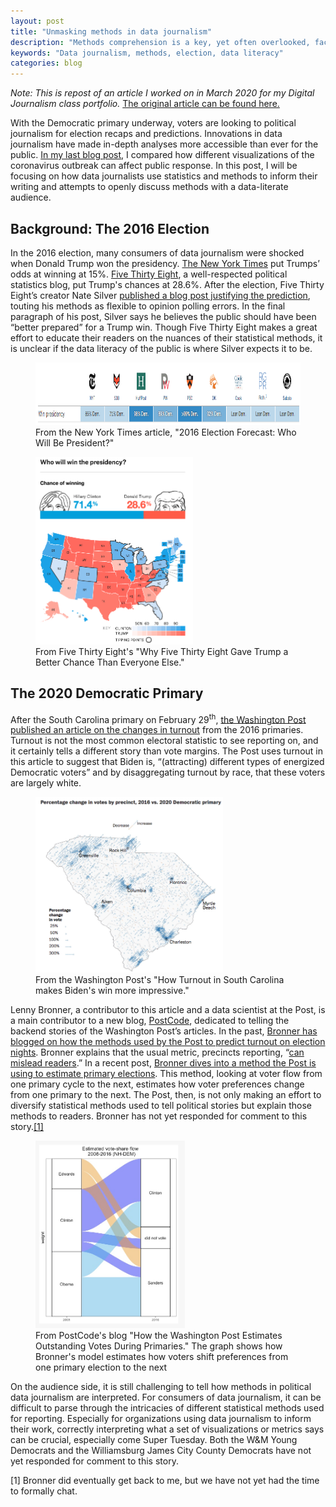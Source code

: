 ```yaml
---
layout: post
title: "Unmasking methods in data journalism"
description: "Methods comprehension is a key, yet often overlooked, facet of data literacy."
keywords: "Data journalism, methods, election, data literacy"
categories: blog
---
```


*Note: This is repost of an article I worked on in March 2020 for my Digital Journalism class portfolio.* <a href="http://digitaljournalism.blogs.wm.edu/2020/03/02/unmasking-methods-data-journalism/"> The original article can be found here.</a>

With the Democratic primary underway, voters are looking to political journalism for election recaps and predictions. Innovations in data journalism have made in-depth analyses more accessible than ever for the public. <a href="http://digitaljournalism.blogs.wm.edu/2020/02/17/coronavirus-disease-panic-lack-ethical-journalism/">In my last blog post</a>, I compared how different visualizations of the coronavirus outbreak can affect public response. In this post, I will be focusing on how data journalists use statistics and methods to inform their writing and attempts to openly discuss methods with a data-literate audience.

## Background: The 2016 Election

In the 2016 election, many consumers of data journalism were shocked when Donald Trump won the presidency. <a href="https://www.nytimes.com/interactive/2016/upshot/presidential-polls-forecast.html?_r=0#other-forecasts">The New York Times</a> put Trumps’ odds at winning at 15%. <a href="https://projects.fivethirtyeight.com/2016-election-forecast/">Five Thirty Eight</a>, a well-respected political statistics blog, put Trump's chances at 28.6%. After the election, Five Thirty Eight’s creator Nate Silver <a href="https://fivethirtyeight.com/features/why-fivethirtyeight-gave-trump-a-better-chance-than-almost-anyone-else/">published a blog post justifying the prediction</a>, touting his methods as flexible to opinion polling errors. In the final paragraph of his post, Silver says he believes the public should have been “better prepared” for a Trump win. Though Five Thirty Eight makes a great effort to educate their readers on the nuances of their statistical methods, it is unclear if the data literacy of the public is where Silver expects it to be.

<figure>
<a href="https://www.nytimes.com/interactive/2016/upshot/presidential-polls-forecast.html?_r=0#other-forecasts"><img class="size-medium wp-image-5995" src="/assets/images/methods-nyt.png" alt="From the New York Times article, &quot;2016 Election Forecast: Who Will Be President?&quot;" height="100" /></a>
<figcaption> From the New York Times article, "2016 Election Forecast: Who Will Be President?" </figcaption>
</figure>

<figure>
<a href="https://fivethirtyeight.com/features/why-fivethirtyeight-gave-trump-a-better-chance-than-almost-anyone-else/"><img class="size-medium wp-image-5996" src="/assets/images/methods-fivethirtyeight.png" alt="From Five Thirty Eight's &quot;Why Five Thirty Eight Gave Trump a Better Chance Than Everyone Else.&quot;" width="252" height="300"/></a>
<figcaption>
From Five Thirty Eight's "Why Five Thirty Eight Gave Trump a Better Chance Than Everyone Else."
</figcaption>
</figure>

## The 2020 Democratic Primary

After the South Carolina primary on February 29<sup>th</sup>, <a href="https://www.washingtonpost.com/politics/2020/03/01/south-carolinas-turnout-makes-bidens-win-even-more-impressive/?arc404=true">the Washington Post published an article on the changes in turnout</a> from the 2016 primaries. Turnout is not the most common electoral statistic to see reporting on, and it certainly tells a different story than vote margins. The Post uses turnout in this article to suggest that Biden is, “(attracting) different types of energized Democratic voters” and by disaggregating turnout by race, that these voters are largely white.

<figure>
<a href="https://www.washingtonpost.com/politics/2020/03/01/south-carolinas-turnout-makes-bidens-win-even-more-impressive/?arc404=true"><img class="size-medium wp-image-6000" src="/assets/images/methods-wpsc.png" alt="From the Washington Post's &quot;How Turnout in South Carolina makes Biden's win more impressive.&quot;" width="300" height="281"/></a>
<figcaption>
From the Washington Post's "How Turnout in South Carolina makes Biden's win more impressive."
</figcaption>
</figure>

Lenny Bronner, a contributor to this article and a data scientist at the Post, is a main contributor to a new blog, <a href="https://washpost.engineering/">PostCode</a>, dedicated to telling the backend stories of the Washington Post’s articles. In the past, <a href="https://washpost.engineering/2019/11/01/how-the-washington-post-estimates-turnout-on-election-nights/">Bronner has blogged on how the methods used by the Post to predict turnout on election nights</a>. Bronner explains that the usual metric, precincts reporting, “<a href="https://observablehq.com/@palewire/election-results-challenge-precincts-reporting">can mislead readers</a>.” In a recent post, <a href="https://washpost.engineering/2020/02/29/how-the-washington-post-estimates-outstanding-votes-during-primaries/">Bronner dives into a method the Post is using to estimate primary elections</a>. This method, looking at voter flow from one primary cycle to the next, estimates how voter preferences change from one primary to the next. The Post, then, is not only making an effort to diversify statistical methods used to tell political stories but explain those methods to readers. Bronner has not yet responded for comment to this story.<a href="#fn1">[1]</a>

<figure>
<a href="https://washpost.engineering/2020/02/29/how-the-washington-post-estimates-outstanding-votes-during-primaries/"><img class="size-medium wp-image-6001" src="/assets/images/methods-wpflows.png" alt="From PostCode's blog &quot;How the Washington Post Estimates Outstanding Votes During Primaries.&quot;" width="239" height="300"  /></a>
<figcaption>
From PostCode's blog "How the Washington Post Estimates Outstanding Votes During Primaries." The graph shows how Bronner's model estimates how voters shift preferences from one primary election to the next
</figcaption>
</figure>

On the audience side, it is still challenging to tell how methods in political data journalism are interpreted. For consumers of data journalism, it can be difficult to parse through the intricacies of different statistical methods used for reporting. Especially for organizations using data journalism to inform their work, correctly interpreting what a set of visualizations or metrics says can be crucial, especially come Super Tuesday. Both the W&amp;M Young Democrats and the Williamsburg James City County Democrats have not yet responded for comment to this story.

<p><a name="fn1">[1]</a> Bronner did eventually get back to me, but we have not yet had the time to formally chat.</p>
